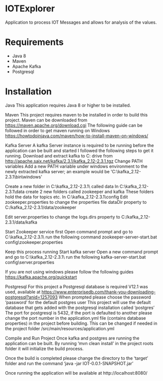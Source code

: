 # IOTExplorer
Application to process IOT Messages and allows for analysis of the values.

# Requirements
* Java 8
* Maven
* Apache Kafka
* Postgresql

# Installation
Java
This application requires Java 8 or higher to be installed.

Maven
This project requires maven to be installed in order to build this project.
Maven can be downloaded from https://maven.apache.org/download.cgi
The following guide can be followed in order to get maven running on Windows
https://howtodoinjava.com/maven/how-to-install-maven-on-windows/

Kafka Server
A kafka Server instance is required to be running before the application can be built and started
I followed the following steps to get it running.
Download and extract kafka to C: drive from http://apache.saix.net/kafka/2.3.1/kafka_2.12-2.3.1.tgz
Change PATH variables
Add a new PATH variable under windows environment to the newly extracted kafka server; an example would be
'C:\kafka_2.12-2.3.1\bin\windows'
 
Create a new folder in C:\kafka_2.12-2.3.1\ called data
In C:\kafka_2.12-2.3.1\data create 2 new folders called zookeeper and kafka
These folders hold the data for topics etc.
In C:\kafka_2.12-2.3.1\config
Edit zookeeper.properties to change the properties file dataDir property to C:/kafka_2.12-2.3.1/data/zookeeper
 
Edit server.properties to change the logs.dirs property to C:/kafka_2.12-2.3.1/data/kafka
 
Start Zookeeper service first
Open command prompt and go to C:\kafka_2.12-2.3.1\ run the following command
zookeeper-server-start.bat config\zookeeper.properties
 
Keep this process running
Start kafka server
Open a new command prompt and go to C:\kafka_2.12-2.3.1\ run the following
kafka-server-start.bat config\server.properties
 
If you are not using windows please follow the following guides
https://kafka.apache.org/quickstart 

Postgresql
For this project a Postgresql database is required
V12.1 was used, available at https://www.enterprisedb.com/thank-you-downloading-postgresql?anid=1257093 
When prompted please choose the password ‘password’ for the default postgres user
This project will use the default database that gets added with the postgresql installation called ‘postgres’
The port for postgresql is 5432, if the port is defaulted to another please change the port number in the application.yml file (contains database properties) in the project before building.
This can be changed if needed in the project folder /src/main/resources/application.yml
   

Compile and Run Project
Once kafka and postgres are running the application can be built.
By running ‘mvn clean install’ in the project roots folder it will initialize the build process.
 
 
Once the build is completed please change the directory to the ‘target’ folder and run the command ‘java -jar IOT-0.0.1-SNAPSHOT.jar’
 
 
Once running the application will be available at http://localhost:8080/

